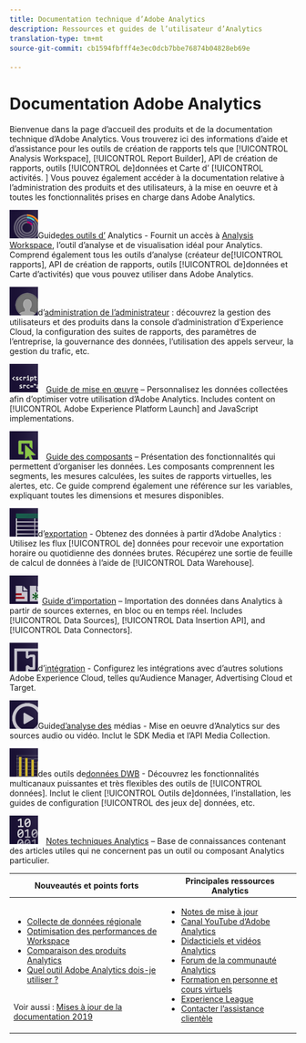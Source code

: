 ```yaml
---
title: Documentation technique d’Adobe Analytics
description: Ressources et guides de l’utilisateur d’Analytics
translation-type: tm+mt
source-git-commit: cb1594fbfff4e3ec0dcb7bbe76874b04828eb69e

---
```



# Documentation Adobe Analytics

Bienvenue dans la page d’accueil des produits et de la documentation technique d’Adobe Analytics. Vous trouverez ici des informations d’aide et d’assistance pour les outils de création de rapports tels que [!UICONTROL Analysis Workspace], [!UICONTROL Report Builder], API de création de rapports, outils [!UICONTROL de]données et Carte d’ [!UICONTROL activités. ] Vous pouvez également accéder à la documentation relative à l’administration des produits et des utilisateurs, à la mise en oeuvre et à toutes les fonctionnalités prises en charge dans Adobe Analytics.

[![Outils](assets/analyze_50px.png)](/help/analyze/home.md)Guide[des outils d’](/help/analyze/home.md) Analytics - Fournit un accès à [Analysis Workspace](/help/analyze/analysis-workspace/home.md), l’outil d’analyse et de visualisation idéal pour Analytics. Comprend également tous les outils d’analyse (créateur de[!UICONTROL rapports], API de création de rapports, outils [!UICONTROL de]données et Carte d’activités) que vous pouvez utiliser dans Adobe Analytics.

[![Guide](assets/admin_50px.png)](/help/admin/home.md)d’[administration de l’administrateur](/help/admin/home.md) : découvrez la gestion des utilisateurs et des produits dans la console d’administration d’Experience Cloud, la configuration des suites de rapports, des paramètres de l’entreprise, la gouvernance des données, l’utilisation des appels serveur, la gestion du trafic, etc.

[![Mise en œuvre](assets/implement_50px.png)](/help/implement/home.md) [Guide de mise en œuvre](/help/implement/home.md) – Personnalisez les données collectées afin d’optimiser votre utilisation d’Adobe Analytics. Includes content on [!UICONTROL Adobe Experience Platform Launch] and JavaScript implementations.

[![Composants](assets/components_50px.png)](/help/components/home.md) [Guide des composants](/help/components/home.md) – Présentation des fonctionnalités qui permettent d’organiser les données. Les composants comprennent les segments, les mesures calculées, les suites de rapports virtuelles, les alertes, etc. Ce guide comprend également une référence sur les variables, expliquant toutes les dimensions et mesures disponibles.

[![Guide](assets/export_50px.png)](/help/export/home.md)d’[exportation](/help/export/home.md) - Obtenez des données à partir d’Adobe Analytics : Utilisez les flux [!UICONTROL de] données pour recevoir une exportation horaire ou quotidienne des données brutes. Récupérez une sortie de feuille de calcul de données à l’aide de [!UICONTROL Data Warehouse].

[![Importation](assets/import_50px.png)](/help/import/home.md) [Guide d’importation](/help/import/home.md) – Importation des données dans Analytics à partir de sources externes, en bloc ou en temps réel. Includes [!UICONTROL Data Sources], [!UICONTROL Data Insertion API], and [!UICONTROL Data Connectors].

[![Guide](assets/integrate_50px.png)](/help/integrate/home.md)d’[intégration](/help/integrate/home.md) - Configurez les intégrations avec d’autres solutions Adobe Experience Cloud, telles qu’Audience Manager, Advertising Cloud et Target.

[![Media Analytics](assets/media_50px.png)](https://docs.adobe.com/content/help/en/media-analytics/using/media-overview.html)Guide[d’analyse des](https://docs.adobe.com/content/help/en/media-analytics/using/media-overview.html) médias - Mise en oeuvre d’Analytics sur des sources audio ou vidéo. Inclut le SDK Media et l’API Media Collection.

[![Guides](assets/workbench_50px.png)](https://docs.adobe.com/content/help/en/data-workbench/using/home.html)des outils de[données DWB](https://docs.adobe.com/content/help/en/data-workbench/using/home.html) - Découvrez les fonctionnalités multicanaux puissantes et très flexibles des outils de [!UICONTROL données]. Inclut le client [!UICONTROL Outils de]données, l’installation, les guides de configuration [!UICONTROL des jeux de] données, etc.

[![Notes techniques](assets/technotes_50px.png)](/help/technotes/home.md) [Notes techniques Analytics](/help/technotes/home.md) – Base de connaissances contenant des articles utiles qui ne concernent pas un outil ou composant Analytics particulier.

| Nouveautés et points forts | Principales ressources Analytics |
| --- | --- |
| <ul><li>[Collecte de données régionale](/help/technotes/rdc/regional-data-collection.md)</li><li>[Optimisation des performances de Workspace](/help/analyze/analysis-workspace/optimizing-performance.md)</li><li>[Comparaison des produits Analytics](/help/admin/c-analytics-product-comparison/analytics-product-comparison.md)</li><li>[Quel outil Adobe Analytics dois-je utiliser ?](/help/admin/c-analytics-product-comparison/which-analytics-tool.md)</li></ul><br> Voir aussi : [Mises à jour de la documentation 2019](doc-updates.md) | <ul><li> [Notes de mise à jour](https://marketing.adobe.com/resources/help/en_US/whatsnew/)</li><li> [Canal YouTube d’Adobe Analytics](https://www.youtube.com/channel/UC8I6bqCk7gO6YdoMz6W5fvw)</li><li>[Didacticiels et vidéos Analytics](https://helpx.adobe.com/analytics/kt/index/analytics-videos.html)</li><li>[Forum de la communauté Analytics](https://forums.adobe.com/community/experience-cloud/analytics-cloud/analytics)</li><li>[Formation en personne et cours virtuels](https://training.adobe.com/training/courses.html#solution=adobeAnalytics)</li><li>[Experience League](https://landing.adobe.com/experience-league/)</li><li>[Contacter l’assistance clientèle](https://helpx.adobe.com/support/analytics.html)</li></ul> |

<!-- Keep around for now

## Analytics reporting capabilities

Here is a comprehensive list of and links to all the reporting capabilities in Adobe Analytics.

* [Analysis Workspace](/help/analyze/analysis-workspace/analysis-workspace-features.md)
* [Report Builder](/help/analyze/report-builder/home.md)
* [Data Warehouse](/help/export/data-warehouse/data-warehouse.md)
* [Mobile Services UI](https://docs.adobe.com/content/help/en/mobile-services/using/home.html)
* [Data Workbench](https://docs.adobe.com/content/help/en/data-workbench/using/home.html)
* [Reports & Analytics](/help/analyze/reports-analytics/getting-started.md)
* [Ad Hoc Analysis](/help/analyze/ad-hoc-analysis/adhoc-home.md)

### Analytics feature list

*   [Activity Map](/help/analyze/activity-map/activity-map.md)
*   [Anomaly Detection](/help/analyze/analysis-workspace/virtual-analyst/c-anomaly-detection/statistics-anomaly-detection.md)
*   [Bot filtering](/help/admin/admin/bot-removal/bot-rules.md)
*   [Calculated Metrics](/help/components/c-calcmetrics/cm-overview.md)
*   [Classifications](/help/components/c-classifications2/c-classifications.md)
*   [Cohort Analysis](/help/analyze/analysis-workspace/visualizations/cohort-table/cohort-analysis.md)
*   [Contribution Analysis](/help/analyze/analysis-workspace/virtual-analyst/c-anomaly-detection/anomaly-detection.md)
*   [Data Connectors](https://www.adobeexchange.com/experiencecloud.html)
*   [Data Feeds](/help/export/analytics-data-feed/data-feed-overview.md)   
*   [Data Sources](/help/import/c-data-sources/datasrc-home.md)  
*   [Fallout](/help/analyze/analysis-workspace/visualizations/fallout/fallout-flow.md)
*   [Flow](/help/analyze/analysis-workspace/visualizations/c-flow/flow.md)
*   [Intelligent Alerts](/help/components/c-alerts/intellligent-alerts.md)
*   [Mobile App SDK](https://docs.adobe.com/content/help/en/mobile-services/using/home.html)  
*   [Real-time reporting](/help/components/c-real-time-reporting/realtime.md)
*   [Segmentation](/help/components/c-segmentation/seg-home.md)
*   [Segment Comparison](/help/analyze/analysis-workspace/c-panels/c-segment-comparison/segment-comparison.md)
*   [Video Tracking](https://docs.adobe.com/content/help/en/media-analytics/using/media-overview.html)
*   [Virtual Report Suites](/help/components/vrs/vrs-about.md)

## Contact options

Support delegates can get assisted support via:

**In-Product:**

1.  [Sign in to Adobe Analytics.](https://sc.omniture.com/login/)
2.  Navigate to **Help** > **Customer Care**.

**Phone:** 1-800-497-0335 (US & Canada).

Get [phone numbers for other regions](https://helpx.adobe.com/contact/dma-external/DMACustomeCareRegionalPhoneNumbers.html).

**Email:**

1.  Include [case details](https://helpx.adobe.com/experience-cloud/enterprise-email-support-guidelines.html) to open a ticket via email. 
1.  Send your case to [customercare@adobe.com](mailto:customercare@adobe.com).

Not sure if you're a **support delegate**? Find out if this [user type applies to you](https://helpx.adobe.com/experience-cloud/supported-users.html) and learn about our [enterprise support terms](https://helpx.adobe.com/support/programs/enterprise-support-terms.html).
 -->
